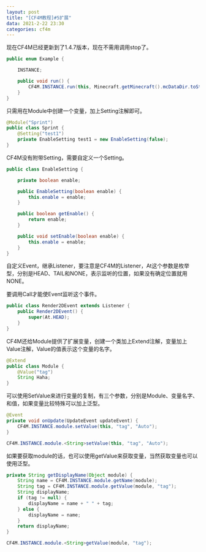 ```yaml
---
layout: post
title: "[CF4M教程]#5扩展"
data: 2021-2-22 23:30
categories: cf4m
---
```


现在CF4M已经更新到了1.4.7版本，现在不需用调用stop了。

```java
public enum Example {

    INSTANCE;

    public void run() {
        CF4M.INSTANCE.run(this, Minecraft.getMinecraft().mcDataDir.toString() + "/Example");
    }
}
```

只需用在Module中创建一个变量，加上Setting注解即可。

```java
@Module("Sprint")
public class Sprint {
    @Setting("test1")
    private EnableSetting test1 = new EnableSetting(false);
}
```

CF4M没有附带Setting，需要自定义一个Setting。


```java
public class EnableSetting {

    private boolean enable;

    public EnableSetting(boolean enable) {
        this.enable = enable;
    }

    public boolean getEnable() {
        return enable;
    }

    public void setEnable(boolean enable) {
        this.enable = enable;
    }
}
```

自定义Event，继承Listener，要注意是CF4M的Listener，At这个参数是枚举型，分别是HEAD、TAIL和NONE，表示监听的位置，如果没有确定位置就用NONE。

要调用Call才能使Event监听这个事件。

```java
public class Render2DEvent extends Listener {
    public Render2DEvent() {
        super(At.HEAD);
    }
}
```

CF4M还给Module提供了扩展变量，创建一个类加上Extend注解，变量加上Value注解，Value的值表示这个变量的名字。

```java
@Extend
public class Module {
    @Value("tag")
    String Haha;
}
```

可以使用SetValue来进行变量的复制，有三个参数，分别是Module、变量名字、和值，如果变量比较特殊可以加上泛型。

```java
@Event
private void onUpdate(UpdateEvent updateEvent) {
    CF4M.INSTANCE.module.setValue(this, "tag", "Auto");
}
```

```java
CF4M.INSTANCE.module.<String>setValue(this, "tag", "Auto");
```

如果要获取module的话，也可以使用getValue来获取变量，当然获取变量也可以使用泛型。

```java
private String getDisplayName(Object module) {
    String name = CF4M.INSTANCE.module.getName(module);
    String tag = CF4M.INSTANCE.module.getValue(module, "tag");
    String displayName;
    if (tag != null) {
        displayName = name + " " + tag;
    } else {
        displayName = name;
    }
    return displayName;
}
```

```java
CF4M.INSTANCE.module.<String>getValue(module, "tag");
```